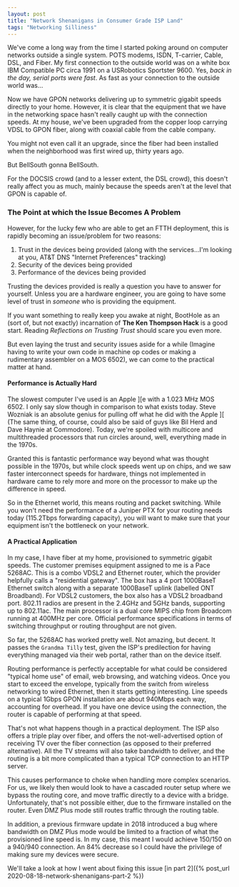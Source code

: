 ```yaml
---
layout: post
title: "Network Shenanigans in Consumer Grade ISP Land"
tags: "Networking Silliness"
---
```


We've come a long way from the time I started poking around on computer networks outside a single system. POTS modems,
ISDN, T-carrier, Cable, DSL, and Fiber. My first connection to the outside world was on a white box IBM Compatible PC
circa 1991 on a USRobotics Sportster 9600. Yes, _back in the day, serial ports were fast_. As fast as your connection to
the outside world was...

Now we have GPON networks delivering up to symmetric gigabit speeds directly to your home. However, it is clear that the
equipment that we have in the networking space hasn't really caught up with the connection speeds. At my house, we've
been upgraded from the copper loop carrying VDSL to GPON fiber, along with coaxial cable from the cable company.

You might not even call it an upgrade, since the fiber had been installed when the neighborhood was first wired up,
thirty years ago.

But BellSouth gonna BellSouth.

For the DOCSIS crowd (and to a lesser extent, the DSL crowd), this doesn't really affect you as much, mainly because the
speeds aren't at the level that GPON is capable of.

### The Point at which the Issue Becomes A Problem

However, for the lucky few who are able to get an FTTH deployment, this is rapidly becoming an issue/problem for two
reasons:
1. Trust in the devices being provided (along with the services...I'm looking at you, AT&T DNS "Internet Preferences" tracking)
2. Security of the devices being provided
3. Performance of the devices being provided

Trusting the devices provided is really a question you have to answer for yourself. Unless you are a hardware engineer,
you are going to have some level of trust in *someone* who is providing the equipment.

If you want something to really keep you awake at night, BootHole as an (sort of, but not exactly) incarnation of **The
Ken Thompson Hack** is a good start. Reading _Reflections on Trusting Trust_ should scare you even more.

But even laying the trust and security issues aside for a while (Imagine having to write your own code in machine op codes or making
a rudimentary assembler on a MOS 6502), we can come to the practical matter at hand.

#### Performance is Actually Hard

The slowest computer I've used is an Apple ][e with a 1.023 MHz MOS 6502. I only say slow though in comparison to what
exists today. Steve Wozniak is an absolute genius for pulling off what he did with the Apple ][ (The same thing, of
course, could also be said of guys like Bil Herd and Dave Haynie at Commodore). Today, we're spoiled
with multicore and multithreaded processors that run circles around, well, everything made in the 1970s.

Granted this is fantastic performance way beyond what was thought possible in the 1970s, but while clock speeds went up
on chips, and we saw faster interconnect speeds for hardware, things not implemented in hardware came to rely more and
more on the processor to make up the difference in speed.

So in the Ethernet world, this means routing and packet switching. While you won't need the performance of a Juniper PTX
for your routing needs today (115.2Tbps forwarding capacity), you will want to make sure that your equipment isn't the
bottleneck on your network.

#### A Practical Application

In my case, I have fiber at my home, provisioned to symmetric gigabit speeds. The customer premises equipment
assigned to me is a Pace 5268AC. This is a combo VDSL2 and Ethernet router, which the provider helpfully calls a "residential
gateway". The box has a 4 port 1000BaseT Ethernet switch along with a separate 1000BaseT uplink (labelled ONT Broadband).
For VDSL2 customers, the box also has a VDSL2 broadband port. 802.11 radios are present in the 2.4GHz and 5GHz bands,
supporting up to 802.11ac. The main processor is a dual core MIPS chip from Broadcom running at 400MHz per core.
Official performance specifications in terms of switching throughput or routing throughput are not given.

So far, the 5268AC has worked pretty well. Not amazing, but decent. It passes the `Grandma Tilly` test, given the ISP's
predilection for having everything managed via their web portal, rather than on the device itself.

Routing performance is perfectly acceptable for what could be considered "typical home use" of email, web browsing, and
watching videos. Once you start to exceed the envelope, typically from the switch from wireless networking to wired
Ethernet, then it starts getting interesting. Line speeds on a typical 1Gbps GPON installation are about 940Mbps each
way, accounting for overhead. If you have one device using the connection, the router is capable of performing at that
speed.

That's not what happens though in a practical deployment. The ISP also offers a triple play over fiber, and offers the
not-well-advertised option of receiving TV over the fiber connection (as opposed to their preferred alternative). All
the TV streams will also take bandwidth to deliver, and the routing is a bit more complicated than a typical TCP connection
to an HTTP server.

This causes performance to choke when handling more complex scenarios. For us, we likely then would look to have a
cascaded router setup where we bypass the routing core, and move traffic directly to a device with a bridge. Unfortunately,
that's not possible either, due to the firmware installed on the router. Even DMZ Plus mode still routes traffic through
the routing table.

In addition, a previous firmware update in 2018 introduced a bug where bandwidth on DMZ Plus mode would be limited to a
fraction of what the provisioned line speed is. In my case, this meant I would achieve 150/150 on a 940/940 connection.
An 84% decrease so I could have the privilege of making sure my devices were secure.

We'll take a look at how I went about fixing this issue [in part 2]({% post_url 2020-08-18-network-shenanigans-part-2 %})